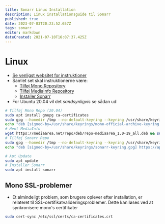 ```yaml
---
title: Sonarr Linux Installation
description: Linux installationsguide til Sonarr
published: true
date: 2023-07-03T20:23:52.657Z
tags: sonarr
editor: markdown
dateCreated: 2021-07-10T16:07:37.425Z
---
```


# Linux

- [Se venligst websitet for instruktioner](https://sonarr.tv/#downloads-v3-linux)
- Samlet set skal instruktionerne være:
  - [Tilføj Mono Repository](https://www.mono-project.com/download/stable/#download-lin-ubuntu)
  - [Tilføj MediaInfo Repository](https://mediaarea.net/en/Repos)
  - [Installer Sonarr](https://sonarr.tv/#downloads-v3-linux)
- For Ubuntu 20.04 vil det *sandsynligvis* se sådan ud

```bash
# Tilføj Mono Repo (20.04)
sudo apt install gnupg ca-certificates
sudo gpg --homedir /tmp --no-default-keyring --keyring /usr/share/keyrings/mono-official-archive-keyring.gpg --keyserver hkp://keyserver.ubuntu.com:80 --recv-keys 3FA7E0328081BFF6A14DA29AA6A19B38D3D831EF
echo "deb [signed-by=/usr/share/keyrings/mono-official-archive-keyring.gpg] https://download.mono-project.com/repo/ubuntu stable-focal main" | sudo tee /etc/apt/sources.list.d/mono-official-stable.list
# Hent MediaInfo
wget https://mediaarea.net/repo/deb/repo-mediaarea_1.0-19_all.deb && sudo dpkg -i repo-mediaarea_1.0-19_all.deb
# Tilføj Sonarr Repo
sudo gpg --homedir /tmp --no-default-keyring --keyring /usr/share/keyrings/sonarr-keyring.gpg --keyserver hkp://keyserver.ubuntu.com:80 --recv-keys 2009837CBFFD68F45BC180471F4F90DE2A9B4BF8
echo "deb [signed-by=/usr/share/keyrings/sonarr-keyring.gpg] https://apt.sonarr.tv/ubuntu focal main" | sudo tee /etc/apt/sources.list.d/sonarr.list

# Apt Update
sudo apt update
# Installer Sonarr
sudo apt install sonarr
```

## Mono SSL-problemer

- Et almindeligt problem, som brugere oplever efter installation, er relateret til SSL-certifikatvalideringsproblemer. Dette kan løses ved at synkronisere mono's certifikater

```bash
sudo cert-sync /etc/ssl/certs/ca-certificates.crt
```
